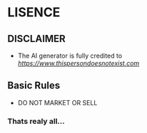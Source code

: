 # LISENCE
## DISCLAIMER
* The AI generator is fully credited to *https://www.thispersondoesnotexist.com*
## Basic Rules
* DO NOT MARKET OR SELL
### Thats realy all...

